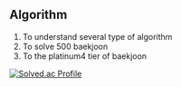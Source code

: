 ## Algorithm ##
1. To understand several type of algorithm
2. To solve 500 baekjoon
3. To the platinum4 tier of baekjoon

[![Solved.ac Profile](http://mazassumnida.wtf/api/generate_badge?boj=kyuhunsim)](https://solved.ac/kyuhunsim)
